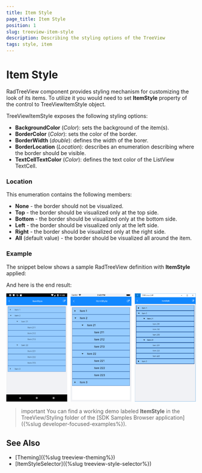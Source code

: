 ```yaml
---
title: Item Style
page_title: Item Style
position: 1
slug: treeview-item-style
description: Describing the styling options of the TreeView
tags: style, item
---
```


# Item Style

RadTreeView component provides styling mechanism for customizing the look of its items. To utilize it you would need to set **ItemStyle** property of the control to TreeViewItemStyle object.

TreeViewItemStyle exposes the following styling options: 

* **BackgroundColor** (*Color*): sets the background of the item(s).
* **BorderColor** (*Color*): sets the color of the border.
* **BorderWidth** (*double*): defines the width of the borer.
* **BorderLocation** (*Location*): describes an enumeration describing where the border should be visible.
* **TextCellTextColor** (*Color*): defines the text color of the ListView TextCell.

### Location

This enumeration contains the following members:

- **None** - the border should not be visualized.
- **Top** - the border should be visualized only at the top side.
- **Bottom** - the border should be visualized only at the bottom side.
- **Left** - the border should be visualized only at the left side.
- **Right** - the border should be visualized only at the right side.
- **All** (default value) - the border should be visualized all around the item.

### Example

The snippet below shows a sample RadTreeView definition with **ItemStyle** applied:

<snippet id='treeview-styling-itemstyle-xaml'/>

And here is the end result:

![TreeView](../images/treeview_itemstyle.png)

>important You can find a working demo labeled **ItemStyle** in the TreeView/Styling folder of the [SDK Samples Browser application]({%slug developer-focused-examples%}). 

## See Also

* [Theming]({%slug treeview-theming%})
* [ItemStyleSelector]({%slug treeview-style-selector%})
